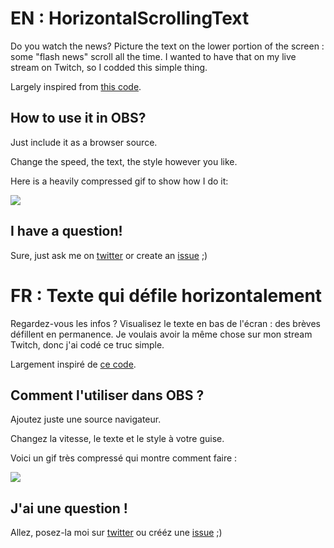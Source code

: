 # EN : HorizontalScrollingText
Do you watch the news?
Picture the text on the lower portion of the screen : some "flash news" scroll all the time.
I wanted to have that on my live stream on Twitch, so I codded this simple thing.

Largely inspired from [this code](https://dev.to/techthor/pure-css-continuous-horizontal-text-scroll-42a3).

## How to use it in OBS?
Just include it as a browser source.

Change the speed, the text, the style however you like.

Here is a heavily compressed gif to show how I do it:

![](https://raw.githubusercontent.com/lucienbill/HorizontalScrollingText/main/Documentation/newsbanner-compressed.gif)

## I have a question!
Sure, just ask me on [twitter](https://twitter.com/BillyTheTroll) or create an [issue](https://github.com/lucienbill/HorizontalScrollingText/issues) ;)

# FR : Texte qui défile horizontalement
Regardez-vous les infos ?
Visualisez le texte en bas de l'écran : des brèves défillent en permanence.
Je voulais avoir la même chose sur mon stream Twitch, donc j'ai codé ce truc simple.

Largement inspiré de [ce code](https://dev.to/techthor/pure-css-continuous-horizontal-text-scroll-42a3).

## Comment l'utiliser dans OBS ?
Ajoutez juste une source navigateur.

Changez la vitesse, le texte et le style à votre guise.

Voici un gif très compressé qui montre comment faire :

![](https://raw.githubusercontent.com/lucienbill/HorizontalScrollingText/main/Documentation/newsbanner-compressed.gif)

## J'ai une question !
Allez, posez-la moi sur [twitter](https://twitter.com/BillyTheTroll) ou crééz une [issue](https://github.com/lucienbill/HorizontalScrollingText/issues) ;)

